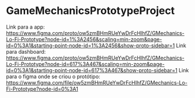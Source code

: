 # GameMechanicsPrototypeProject

Link para a app: https://www.figma.com/proto/ow5zmBHmRUeYwDrFcHIhfZ/GMechanics-Lo-Fi-Prototype?node-id=1%3A2456&scaling=min-zoom&page-id=0%3A1&starting-point-node-id=1%3A2456&show-proto-sidebar=1
Link para dashboard: https://www.figma.com/proto/ow5zmBHmRUeYwDrFcHIhfZ/GMechanics-Lo-Fi-Prototype?node-id=617%3A467&scaling=min-zoom&page-id=0%3A1&starting-point-node-id=617%3A467&show-proto-sidebar=1
Link para o figma onde se criou o protótipo: https://www.figma.com/file/ow5zmBHmRUeYwDrFcHIhfZ/GMechanics-Lo-Fi-Prototype?node-id=0%3A1
